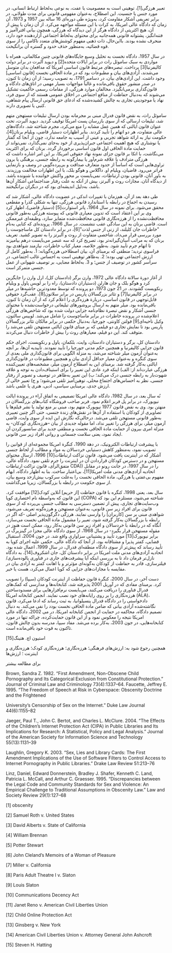  تعبیر هرزگی[1]، توهینی است به معصومیت یا عفت، به‌ نوعی به‌لحاظ ارتباط انسانی، در مورد جنس یا جنسیت. این اصطلاح، به‌عنوان مفهومی قانونی برای مدت طولانی، در برابر تعریفی آشکار مقاومت کرد، به‌ویژه طی دوره‌ای 16 ساله بین 1957 و 1973، آن زمان که دادگاه عالی امریکا، به‌ کرات با این مسئله مواجهه می‌کرد. از آن زمان یا پیش از آن، هیچ اکثریتی از دادگاه هرگز از این دیدگاه که هرزگی، همچون بیانی افتراآمیز و فتنه‌انگیز، پشتوانه قانونی همه‌جانبه برای محتوای به‌لحاظ اجتماعی آزاردهنده خود دارد، منحرف نشده بودند. بااین‌حال، ذات ذهنی مفهوم کوشش‌های متعدد ناکامی را از سوی قوه قضائیه، به‌منظور حذف حدود و گستره آن برانگیخت.

در سال 1957، دادگاه نخست به تحلیل وسیع جایگاه‌های قانونی چنین مکالماتی، همراه با مواردی به سبک ساموئل راث در برابر ایالات متحده[2] و دیوید آلبرت در برابر دولت کالیفرنیا[3] پرداخت. تبصره‌های مرتبط قانون اساسی امریکا که مدافعان بدان متوسل می‌شدند، آزادی‌های بیان و مطبوعات بود که در مادة الحاقی نخست [قانون اساسی] وجود داشت. این آزادی‌های بیان، در دسامبر 1791، به تصویب رسید؛ از آن زمان تا کنون، در صدر منشور حقوق باقی‌مانده و غالباً مواجهات بسیار مهمی در اتاق‌های دادگاه و قانون‌گذاری برمی‌انگیزد. مخالفان موارد هرزگی، از مقامات رسمی حاکمیت تشکیل می‌شوند که به‌دنبال حفاظت از منافع اجتماعی در اخلاق عمومی هستند که از سوی فرد، نهاد یا موجودیتی تجاری به چالش کشیده‌شده که ادعای حق قانونی ارسال پیام شفاهی، کتبی یا تصویری دارند.

ساموئل راث، به نقض قانون فدرال مبنی بر مجرمانه بودن ارسال تبلیغات مستهجن متهم شد، تبلیغات ارسالی که از سوی بازرسان پست امریکا توقیف گردید. دیوید آلبرت، تحت عنوان قانون ایالتی که همین عمل مشابه را منع می‌کرد، مجرم شناخته شد. دادگاه‌های عالی متفاوت، هر دو اتهام را تأیید کردند. بنابر اظهارات دستیار قاضی، ویلیام برنان[4]، حکومت نیاز به ارائة شواهد تجربی و عینی از آسیب به جامعه ندارد، چون از آنجا که گفتار یا نوشتاری که هیچ اهمیت اجتماعی جبران‌پذیری از خود به‌جای نمی‌گذارد، نمی‌تواند از حمایت مادة الحاقی اول قانون اساسی برخوردار گردد. برنان که برای اکثریت می‌نگاشت، با اتکا بر قانون جزای نمونة نهاد حقوقی امریکا، بر این امر اشاره داشت که هرزگی مترادف با علاقه شرم‌‌آور یا بیمارگونه به رابطه جنسی، برهنگی یا برون تراوی‌هایی است که اساساً از حدود متعارف صداقت و بی‌پرده‌گویی در وصف و بازنمایی فراتر می‌رود. قاضیان، ویلیام او. داگلاس و هوگو بلک، با این اظهارات مخالفت ورزیدند. به باور آنان، قانونی بودن ارتباطات، نمی‌بایست بر محور واکنش خواننده یا شنونده باشد. از دیدگاه آنان، مجازات روث و آلبرتز، بیش از آنکه به علت رفتار ضداجتماعی آشکار آن‌ها باشد، به‌دلیل اندیشه‌ای بود که در دیگران برانگیختند.

طی دهة بعد از آن، هم‌زمان با تغییرات اندکی در عضویت دادگاه عالی، آشکار شد که رسیدن به اجماع در رابطه با استاندارد قانونی هرزگی، تنها به شکلی گذرا و مقطعی محقق می‌شود. برای نمونه در سال 1964، پاتر استوارت[5] (دستیار قاضی)، اظهار کرد وی بر این اعتقاد است که تدوین معیاری قانونی که پیوسته هرزگی به‌طور قانونی محافظت‌نشده را از هرزه‌نگاری قانونی محافظت‌شده متمایز سازد، وظیفه‌ای غیرممکن است. قاضی برنان به این سادگی عقب ننشست. در سال 1966، پرونده‌ای که کتابی به‌نام "خاطرات جان کلیلند، از زنی از جنس لذت"[6]، در برابر دادستان کل ماساچوست را مورد بررسی قرار می‌داد، شاخصی متفاوت از روث و آلبرتز را به تصویر کشید. تعریف برنان که به مراتب آسان‌گیرانه‌تر بود، تصریح کرد که سه عنصر می‌بایست درهم بیامیزند تا اتهام جرم تأیید شود. به‌طور خلاصه، معیار کتاب خاطرات، نیازمند شواهدی بود فراسوی تردید؛ منطقی که برمبنای آن، بیان اصطلاحی هرزه‌گویانه: 1. به‌طور کامل از ارزش اجتماعی تهی بوده؛ 2. به‌ظاهر توهینی است به احساس غالب اجتماعی، در سراسر کشور در توصیف از جنس؛ و 3. به‌لحاظ معنایی، بر توصیف شهوانی از عمل جنسی متمرکز است.

از آغاز دورة سالانة دادگاه عالی 1972، وارن برگر (دادستان کل)، ارل وارن را جایگزین کرد و هوگو بلک و جان هارلن (دستیاران دادستان)، راه را بر لویس پاول و ویلیام رنکویست گشودند. در 21 جون 1973، دو پرونده که توسط معدودترین حاشیه‌ها در میلر در برابر کالیفرنیا[7] و تئاتر بزرگسالان پاریس در برابر سلاتون[8]، عقب‌گرد حقوقی قابل‌توجهی در قانون اساسی، دربارة هرزه‌گری را اعلام کرد که از آن زمان تا کنون، باقی‌مانده بود. میلر متهم به ارسال بروشورهای تبلیغاتی درخواست‌نشده با محتوای جنسی آشکار و نقض تبصرة نظام‌نامه جزایی دولت شده بود که شاخص‌های هرزگی اعلام‌شده در پرونده خاطرات در برابر ماساچوست را شامل می‌شد. لوییس سالتون، وکیل ناحیه‌ای[9] فولتن کاونتی، جورجیا، به‌دنبال حکمی در برابر مالکان تئاتر بزرگسالان پاریس بود تا نمایش تجاری دو فیلمی که بر مبنای قانون ایالتی مستهجن تلقی می‌شد را متوقف کند. این دو فیلم، معیارهای روث را بیش از خاطرات دنبال می‌کردند.

 دادستان کل، برگر و دستیاران دادستان، وایت، بلکمان، پاول و رنکویست، اجرای حکم قانون جزایی کالیفرنیا و همچنین حکم مدنی جورجیا را تأیید نمودند. تأییدیه آن‌ها، بر آنچه به‌عنوان آزمون میلر شناخته می‌شد، به منزلة الگویی برای قانون‌گذاری ملی بعدی از سوی کنگره و به‌عنوان معیار حداقل آزادی بیان و همچنین مطبوعات در قانون‌گذاری ایالتی به‌کار گرفته شد. برمبنای این به اصطلاح آزمون میلر، مشخصه‌های تعیین‌کننده هرزگی عبارت‌اند از: الف) اینکه فرد عادی این تعبیر را برای استیناف‌دادن به توجه و علاقه شهوت‌بار به رابطه جنسی درک می‌کند؛ ب) این تعبیر به‌ظاهر در توصیف و تصویر از رفتار جنسی، نظر به احساس‌های اجتماع محلی، توهین‌آمیز تلقی می‌شود؛ و ج) تعبیر خالی از ارزش جدی، برمبنایی سیاسی، ادبی، هنری یا علمی باشد.

نُه سال بعد، در سال 1982، دادگاه عالی امریکا تصمیمی به اتفاق آراء در پروندة ایالت نیویورک، در برابر پل فربر اعلام نمود. فربر صاحب فروشگاه کتاب‌های بزرگسالان در منهتن بود. وی به نقض قانون 1977 نیویورک متهم بود، مبنی بر منع تولید یا نشر فیلم‌ها یا تصاویری از کودکان یا استفاده از آن‌ها در نقش‌های زندة جنسی، حتی اگر چنین تعبیری به‌طور قانونی مستهجن تلقی می‌شد. درحالی‌که نگارش این ایده از سوی وایت، قاضی آزمون میلر، برای هرزگی را تغییر نداد، اما مقوله جدیدی از بیان –هرزه‌نگاری کودکان- به منزلة امری بیرون از حمایت مادة الحاقی نخست و منطقی جدید برای سانسورکردن آن ایجاد نمود، یعنی سلامت جسمانی و روانی افراد زیر سن قانونی.

با پیشرفت ارتباطات الکترونیک، در دهة 1990، کنگرة امریکا مجموعه‌ای از قوانین را تصویب نمود، به‌منظور کاهش دستیابی خردسالان به مواد و مطالب از لحاظ جنسی آشکار که در اینترنت یافت می‌شود. قانون نزاکت ارتباطات[10] 1996، ارسال محتوای مستهجن و در دسترس کودکان قراردادن آن در اینترنت را جرم تلقی نمود. دادگاه عالی، متفق‌الرأی، قانون نزاکت ارتباطات CDA)) را در سال 1997، در جانت رونو در مقابل اتحادیه آزادی‌های مدنی ملت امریکا[11]، بی‌اعتبار ساخت. بنا به اظهار دادگاه، ابهام مفهوم بی‌عفتی یا هرزگی، مادة الحاقی نخست را به‌علت سرکوب بیش‌ازحد وسیع بیان، از سوی حکومت در رابطه با بزرگسالان، زیرپا می‌گذاشت.

سال بعد، یعنی 1998، کنگره با قانون حفاظت [از حریم] آنلاین کودک[12] موافقت کرد. این قانون که به‌واسطة نام اختصاری کوپا (COPA) شناخته می‌شود، مستلزم این بود که وب‌سایت‌های تجاری، پیش از تضمین دسترسی به مطالب جنسی بی‌پرده که از سوی قانون برای افراد زیر سن قانونی، به‌عنوان مستهجن و هرزه‌گونه تعریف می‌شود، شواهدی مبنی بر سن [کاربران] را وارسی نمایند. هرزگی دگرگون‌پذیر اصلی -که اگر در رابطه با بزرگسالان به‌کار گرفته شود، تعبیر را مشمول مادة الحاقی نخست می‌سازد، آنگاه که در رابطة با خردسالان و افراد زیر سن قانونی به‌کار رود، ممکن است هنوز در مقوله مستهجن قرار بگیرد- در سال 1968، از سوی دادگاه عالی مجزا در گینزبرگ در برابر نیویورک[13] مورد تأیید و پشتیبانی سزاواری واقع شد. در جون 2004، استقبال قضایی، کمتر پذیرا و مشتاقانه بود، از آنجا که دادگاه عالی، حکمی علیه اجرای کوپا به تأیید رساند که پیش‌تر از سوی دادگاه منطقه‌ای فدرال، در سال 1999، اعمال شده بود. اتحادیه آزادی‌های مدنی ملت امریکا در برابر دادستان کل، جان اشکروف[14]، به دادگاه نازل‌تر فرمان داد تا به بررسی اینکه آیا پیشرفت‌های جاری در فناوری پالوده‌سازی/فیلترسازی، قادر به حفاظت از کودکان به‌گونه‌ای مؤثرتر و با اهانت کمتر به آزادی بیان در مقایسه با مجازات‌های جزایی که کوپا اعمال می‌کرد، هست یا خیر.

دست آخر، در سال 2000، کنگرة قانون حفاظت از اینترنت کودکان (سیپا) را تصویب کرد. برمبنای مفادی که در آوریل 2001 پذیرفته شد، کتابخانه‌ها و مدارسی که کمک‌های فدرال فناوری را دریافت می‌کنند، می‌بایست نرم‌افزارهایی برای مسدودساختن هرزه‌نگاری را بر روی رایانه‌های خود نصب نمایند. انجمن کتابخانه امریکا (ALA)، دادخواستی را در دادگاه فدرال پنسیلوانیا، به ثبت رساند که ادعا می‌کرد، قانون نگاشته‌شده آزادی بیانی که ضامن مادة الحاقی نخست بودد را نفی می‌کند. به دنبال تصمیم دادگاه، محاکمه در حمایت از انجمن کتابخانه امریکا، در می 2002، دادگاه عالی امریکا نتیجه را معکوس نمود و از این قانون حمایت‌کرده، چراکه تنها در مورد کتابخانه‌هایی، در جون 2003، به‌کار برده می‌شد. مفاد سیپا، مدرسه بدون چالش قانون، تاکنون به قوت خود باقی‌مانده است.

استیون اچ. هتینگ[15]

همچنین رجوع شود به: ارزش‌های فرهنگی؛ هرزه‌نگاری؛ هرزه‌نگاری کودک؛ هرزه‌نگاری و اینترنت ؛ ارزش‌ها

برای مطالعه بیشتر

Brown, Sandra Z. 1982. “First Amendment, Non-Obscene Child Pornography and Its Categorical Exclusion from Constitutional Protection.” Journal of Criminal Law and Criminology 73(4):1337–64. Faucette, Jeffrey E. 1995. “The Freedom of Speech at Risk in Cyberspace: Obscenity Doctrine and the Frightened

University’s Censorship of Sex on the Internet.” Duke Law Journal 44(6):1155–82

Jaeger, Paul T., John C. Bertot, and Charles L. McClure. 2004. “The Effects of the Children’s Internet Protection Act (CIPA) in Public Libraries and Its Implications for Research: A Statistical, Policy and Legal Analysis.” Journal of the American Society for Information Science and Technology 55(13):1131–39

 Laughlin, Gregory K. 2003. “Sex, Lies and Library Cards: The First Amendment Implications of the Use of Software Filters to Control Access to Internet Pornography in Public Libraries.” Drake Law Review 51:213–76

Linz, Daniel, Edward Donnerstein, Bradley J. Shafer, Kenneth C. Land, Patricia L. McCall, and Arthur C. Graesser. 1995. “Discrepancies between the Legal Code and Community Standards for Sex and Violence: An Empirical Challenge to Traditional Assumptions in Obscenity Law.” Law and Society Review 29(1):127–68

[1] obscenity

[2] Samuel Roth v. United States

[3] David Alberts v. State of California

[4] William Brennan

[5] Potter Stewart

[6] John Cleland’s Memoirs of a Woman of Pleasure

[7] Miller v. California

[8] Paris Adult Theatre I v. Slaton

[9] Louis Slaton

[10] Communications Decency Act

[11] Janet Reno v. American Civil Liberties Union

 [12] Child Online Protection Act

[13] Ginsberg v. New York

[14] American Civil Liberties Union v. Attorney General John Ashcroft

[15] Steven H. Hatting

 

 

 

 
